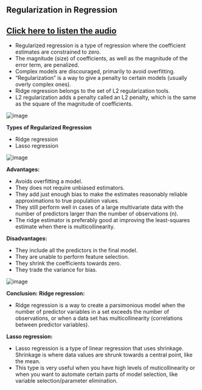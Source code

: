 ## Regularization in Regression
## [Click here to listen the audio](https://drive.google.com/file/d/1kXIPODc3b743P9eNEuER_EHpNMvpFVOq/view?usp=sharing)

- Regularized regression is a type of regression where the coefficient estimates are constrained to zero. 
- The magnitude (size) of coefficients, as well as the magnitude of the error term, are penalized. 
- Complex models are discouraged, primarily to avoid overfitting.
- “Regularization” is a way to give a penalty to certain models (usually overly complex ones). 
- Ridge regression belongs to the set of L2 regularization tools. 
- L2 regularization adds a penalty called an L2 penalty, which is the same as the square of the magnitude of coefficients. 

![image](https://user-images.githubusercontent.com/79050917/143679611-33dbb20f-832c-4772-9e98-058913a33cad.png)

**Types of Regularized Regression**
- Ridge regression 
- Lasso regression 

![image](https://user-images.githubusercontent.com/79050917/143679626-bd0e00c5-d41c-4edd-af31-d29141baf679.png)

**Advantages:**
- Avoids overfitting a model.
- They does not require unbiased estimators.
- They add just enough bias to make the estimates reasonably reliable approximations to true population values.
- They still perform well in cases of a large multivariate data with the number of predictors larger than the number of observations (n).
- The ridge estimator is preferably good at improving the least-squares estimate when there is multicollinearity.

**Disadvantages:**
- They include all the predictors in the final model.
- They are unable to perform feature selection.
- They shrink the coefficients towards zero.
- They trade the variance for bias.

![image](https://user-images.githubusercontent.com/79050917/143679642-753bc824-e7b2-4ba2-b69f-756bdce867df.png)

**Conclusion:**
**Ridge regression:**
- Ridge regression is a way to create a parsimonious model when the number of predictor variables in a set exceeds the number of observations, or when a data set has multicollinearity (correlations between predictor variables).

**Lasso regression:**
- Lasso regression is a type of linear regression that uses shrinkage. Shrinkage is where data values are shrunk towards a central point, like the mean. 
- This type is very useful when you have high levels of muticollinearity or when you want to automate certain parts of model selection, like variable selection/parameter elimination.

